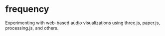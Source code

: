 # frequency
Experimenting with web-based audio visualizations using three.js, paper.js, processing.js, and others.
